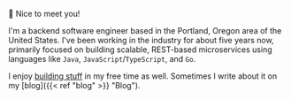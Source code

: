 👋 Nice to meet you!

I'm a backend software engineer based in the Portland, Oregon area of the United States. I've been working in the industry for about five years now, primarily focused on building scalable, REST-based microservices using languages like `Java`, `JavaScript`/`TypeScript`, and `Go`.

I enjoy [building stuff](https://github.com/jaredpetersen) in my free time as well. Sometimes I write about it on my [blog]({{< ref "blog" >}} "Blog").
